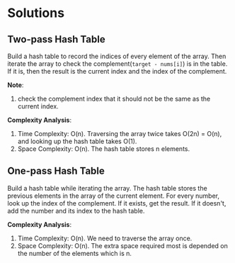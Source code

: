 # Solutions

## Two-pass Hash Table

Build a hash table to record the indices of every element of the array. Then iterate the array to check the complement(`target - nums[i]`) is in the table. If it is, then the result is the current index and the index of the complement.

**Note**:
1. check the complement index that it should not be the same as the current index.

**Complexity Analysis**:
1. Time Complexity: O(n). Traversing the array twice takes O(2n) = O(n), and looking up the hash table takes O(1).
1. Space Complexity: O(n). The hash table stores n elements.

## One-pass Hash Table

Build a hash table while iterating the array. The hash table stores the previous elements in the array of the current element. For every number, look up the index of the complement. If it exists, get the result. If it doesn't, add the number and its index to the hash table.

**Complexity Analysis**:
1. Time Complexity: O(n). We need to traverse the array once.
1. Space Complexity: O(n). The extra space required most is depended on the number of the elements which is n.
